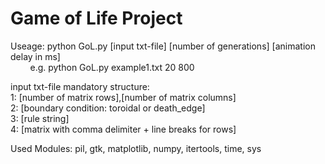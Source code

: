 # Game of Life Project
Useage: python GoL.py [input txt-file] [number of generations] [animation delay in ms]    
&nbsp;&nbsp;&nbsp;&nbsp;&nbsp;&nbsp;&nbsp;&nbsp;e.g. python GoL.py example1.txt 20 800  
  
input txt-file mandatory structure:    
1: [number of matrix rows],[number of matrix columns]  
2: [boundary condition: toroidal or death_edge]  
3: [rule string]  
4: [matrix with comma delimiter + line breaks for rows]  

Used Modules: pil, gtk, matplotlib, numpy, itertools, time, sys 
